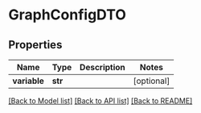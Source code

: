 # GraphConfigDTO

## Properties
Name | Type | Description | Notes
------------ | ------------- | ------------- | -------------
**variable** | **str** |  | [optional] 

[[Back to Model list]](../README.md#documentation-for-models) [[Back to API list]](../README.md#documentation-for-api-endpoints) [[Back to README]](../README.md)


